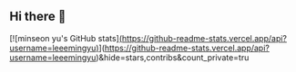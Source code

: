 ## Hi there 👋

<!--
**leeemingyu/leeemingyu** is a ✨ _special_ ✨ repository because its `README.md` (this file) appears on your GitHub profile.

Here are some ideas to get you started:

- 🔭 I’m currently working on ...
- 🌱 I’m currently learning ...
- 👯 I’m looking to collaborate on ...
- 🤔 I’m looking for help with ...
- 💬 Ask me about ...
- 📫 How to reach me: ...
- 😄 Pronouns: ...
- ⚡ Fun fact: ...
-->

[![minseon yu's GitHub stats][(https://github-readme-stats.vercel.app/api?username=leeemingyu)](https://github.com/leeemingyu/github-readme-stats)](https://github-readme-stats.vercel.app/api?username=leeemingyu)&hide=stars,contribs&count_private=tru
